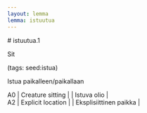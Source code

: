 ```yaml
---
layout: lemma
lemma: istuutua
---
```


<div class="sense">
# <span class="sensename">istuutua.1</span>

<span class="description">Sit</span>

(tags: seed:istua)

<span class="description">Istua paikalleen/paikallaan</span>

A0 | Creature sitting |   | Istuva olio |  
A2 | Explicit location |   | Eksplisiittinen paikka |  

</div>

